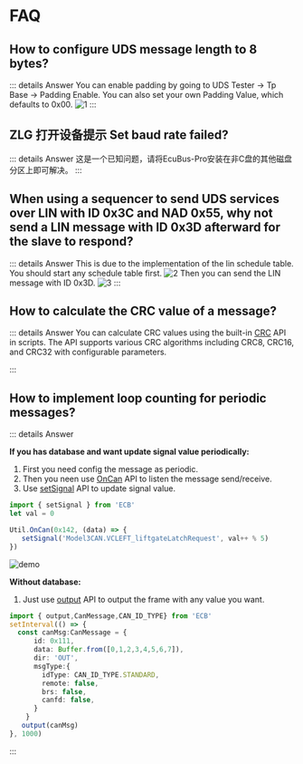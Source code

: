 # FAQ

## How to configure UDS message length to 8 bytes?

::: details Answer
You can enable padding by going to UDS Tester -> Tp Base -> Padding Enable. You can also set your own Padding Value, which defaults to 0x00.
![1](./1.png)
:::

## ZLG 打开设备提示 Set baud rate failed?

::: details Answer
这是一个已知问题，请将EcuBus-Pro安装在非C盘的其他磁盘分区上即可解决。
:::

## When using a sequencer to send UDS services over LIN with ID 0x3C and NAD 0x55, why not send a LIN message with ID 0x3D afterward for the slave to respond?

::: details Answer
This is due to the implementation of the lin schedule table. You should start any schedule table first.
![2](./2.png)
Then you can send the LIN message with ID 0x3D.
![3](./3.png)
:::

## How to calculate the CRC value of a message?

::: details Answer
You can calculate CRC values using the built-in [CRC](https://app.whyengineer.com/scriptApi/classes/CRC.html) API in scripts. The API supports various CRC algorithms including CRC8, CRC16, and CRC32 with configurable parameters.

:::

## How to implement loop counting for periodic messages?

::: details Answer

**If you has database and want update signal value periodically:**

1. First you need config the message as periodic.
2. Then you neen use [OnCan](https://app.whyengineer.com/scriptApi/classes/UtilClass.html#oncan) API to listen the message send/receive.
3. Use [setSignal](https://app.whyengineer.com/scriptApi/functions/setSignal.html) API to update signal value.

```ts
import { setSignal } from 'ECB'
let val = 0

Util.OnCan(0x142, (data) => {
   setSignal('Model3CAN.VCLEFT_liftgateLatchRequest', val++ % 5)
})
```

![demo](./loop.gif)

**Without database:**

1. Just use [output](https://app.whyengineer.com/scriptApi/functions/output.html) API to output the frame with any value you want.

```ts
import { output,CanMessage,CAN_ID_TYPE} from 'ECB'
setInterval(() => {
  const canMsg:CanMessage = {
      id: 0x111,
      data: Buffer.from([0,1,2,3,4,5,6,7]),
      dir: 'OUT',
      msgType:{
        idType: CAN_ID_TYPE.STANDARD,
        remote: false,
        brs: false,
        canfd: false,
      }
    }
   output(canMsg)
}, 1000)
```

:::
